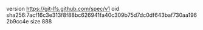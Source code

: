 version https://git-lfs.github.com/spec/v1
oid sha256:7acf16c3e313f8f88bc626941fa40c309b75d7dc0df643baf730aa1962b9cc4e
size 888
